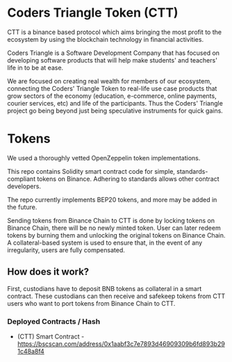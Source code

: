 # Coders Triangle Token (CTT)
CTT is a binance based protocol which aims bringing the most profit to the ecosystem by using the blockchain technology in financial activities.

Coders Triangle is a Software Development Company that has focused on developing software products that will help make students' and teachers' life in to be at ease.

We are focused on creating real wealth for members of our ecosystem, connecting the Coders' Triangle Token to real-life use case products that grow sectors of the economy (education, e-commerce, online payments, courier services, etc) and life of the participants. Thus the Coders' Triangle project go being beyond just being speculative instruments for quick gains.

# Tokens

We used a thoroughly vetted OpenZeppelin token implementations.

This repo contains Solidity smart contract code for simple, standards-compliant tokens on Binance. Adhering to standards allows other contract developers.

The repo currently implements BEP20 tokens, and more may be added in the future.

Sending tokens from Binance Chain to CTT is done by locking tokens on Binance Chain, there will be no newly minted token. User can later redeem tokens by burning them and unlocking the original tokens on Binance Chain. A collateral-based system is used to ensure that, in the event of any irregularity, users are fully compensated.

## How does it work?

First, custodians have to deposit BNB tokens as collateral in a smart contract. These custodians can then receive and safekeep tokens from CTT users who want to port tokens from Binance Chain to CTT.

### Deployed Contracts / Hash

* (CTT) Smart Contract - <https://bscscan.com/address/0x1aabf3c7e7893d46909309b6fd893b291c48a8f4>
